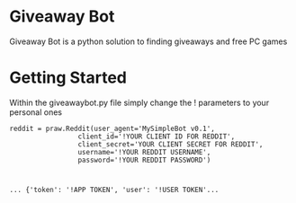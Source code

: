# Giveaway Bot

Giveaway Bot is a python solution to finding giveaways and free PC games


# Getting Started
    
Within the giveawaybot.py file simply change the ! parameters to your personal ones



    reddit = praw.Reddit(user_agent='MySimpleBot v0.1',
                     client_id='!YOUR CLIENT ID FOR REDDIT',
                     client_secret='YOUR CLIENT SECRET FOR REDDIT',
                     username='!YOUR REDDIT USERNAME',
                     password='!YOUR REDDIT PASSWORD')
                     

#
    
    ... {'token': '!APP TOKEN', 'user': '!USER TOKEN'...




